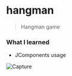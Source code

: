 # hangman
> Hangman game

<h3>What I learned</h3>
<ul>
  <li>JComponents usage</li>
</ul>

![Capture](https://user-images.githubusercontent.com/29238761/158156129-6d1c12bb-47dd-4cbc-a90d-a18f990f830c.png)
